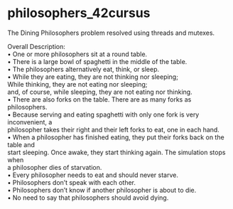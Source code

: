# philosophers_42cursus

The Dining Philosophers problem resolved using threads and mutexes.<br>

Overall Description:<br>
• One or more philosophers sit at a round table.<br>
• There is a large bowl of spaghetti in the middle of the table.<br>
• The philosophers alternatively eat, think, or sleep.<br>
• While they are eating, they are not thinking nor sleeping;<br>
  While thinking, they are not eating nor sleeping;<br>
  and, of course, while sleeping, they are not eating nor thinking.<br>
• There are also forks on the table. There are as many forks as philosophers.<br>
• Because serving and eating spaghetti with only one fork is very inconvenient, a<br>
  philosopher takes their right and their left forks to eat, one in each hand.<br>
• When a philosopher has finished eating, they put their forks back on the table and<br>
  start sleeping. Once awake, they start thinking again. The simulation stops when<br>
  a philosopher dies of starvation.<br>
• Every philosopher needs to eat and should never starve.<br>
• Philosophers don’t speak with each other.<br>
• Philosophers don’t know if another philosopher is about to die.<br>
• No need to say that philosophers should avoid dying.<br>
